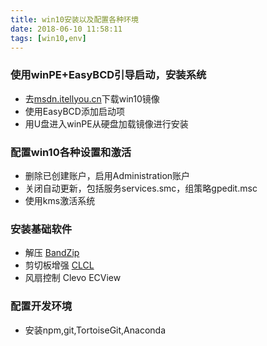 ```yaml
---
title: win10安装以及配置各种环境
date: 2018-06-10 11:58:11
tags: [win10,env]
---
```

### 使用winPE+EasyBCD引导启动，安装系统
- 去[msdn.itellyou.cn](http://msdn.itellyou.cn)下载win10镜像
- 使用EasyBCD添加启动项
- 用U盘进入winPE从硬盘加载镜像进行安装

### 配置win10各种设置和激活
- 删除已创建账户，启用Administration账户
- 关闭自动更新，包括服务services.smc，组策略gpedit.msc
- 使用kms激活系统

### 安装基础软件
- 解压 [BandZip](http://www.bandisoft.com/bandizip/)
- 剪切板增强 [CLCL](https://www.nakka.com/soft/clcl/)
- 风扇控制 Clevo ECView

### 配置开发环境 
- 安装npm,git,TortoiseGit,Anaconda